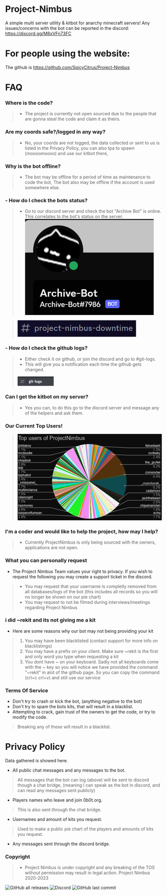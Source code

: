 # Project-Nimbus
A simple multi server utility & kitbot for anarchy minecraft servers!
Any issues/concerns with the bot can be reported in the discord: https://discord.gg/M8xVFn73FC
# For people using the website:
The github is https://github.com/SpicyCitrus/Project-Nimbus

# FAQ
### Where is the code?
> - The project is currently not open sourced due to the people that are gonna steal the code and claim it as theirs.
### Are my coords safe?/logged in any way?
>  - No, your coords are not logged, the data collected or sent to us is listed in the Privacy Policy, you can also tpa to spawn (moooomoooo) and use our kitbot there,
### Why is the bot offline?
>  - The bot may be offline for a period of time as maintenance to code the bot, The bot also may be offline if the account is used somewhere else.
### - How do I check the bots status?
> - Go to our discord server and check the bot "Archive Bot" is online. This correlates to the bot's status on the server.
> ![](Images/discordbot.png)

> ![](Images/projectnimbusdowntime.png)
### - How do I check the github logs?
> - Either check it on github, or join the discord and go to #git-logs.
> - This will give you a notification each time the github gets changed.
> 
> ![](Images/gitlogs.png) 
### Can I get the kitbot on my server?
> - Yes you can, to do this go to the discord server and message any of the helpers and ask them.
### Our Current Top Users!
> ![projectnimbusstats](Images/9.14.2023.png)
### I'm a coder and would like to help the project, how may I help?
> - Currently ProjectNimbus is only being sourced with the owners, applications are not open.
### What you can personally request
- The Project Nimbus Team values your right to privacy. If you wish to request the following you may create a support ticket in the discord.
> - You may request that your username is completly removed from all databases/logs of the bot (this includes all records so you will no longer be shown on our pie chart)
> - You may request to not be filmed during interviews/meetings regarding Project Nimbus
### i did ~rekit and its not giving me a kit
- Here are some reasons why our bot may not being providing your kit
> 1. You may have been blacklisted (contact support for more info on blacklistings)
> 2. You may have a prefix on your client. Make sure ~rekit is the first and only word you type when requesting a kit
> 3. You dont have ~ on your keyboard. Sadly not all keyboards come with the ~ key so you will notice we have provided the command "~rekit" in alot of the github page. So you can copy the command (crl+c crl+v) and still use our service 
### Terms Of Service
- Don't try to crash or kick the bot, (anything negative to the bot)
- Don't try to spam the bots kits, that will result in a blacklist.
- Attempting to crack, gain trust of the owners to get the code, or try to modify the code.
> Breaking any of these will result in a blacklist.
# Privacy Policy
Data gathered is showed here.
- All public chat messages and any messages to the bot.
> All messages that the bot can log (above) will be sent to discord though a chat bridge, (meaning I can speak as the bot in discord, and can read any messages sent publicly)
- Players names who leave and join 0b0t.org.
> This is also sent through the chat bridge.
- Usernames and amount of kits you request.
> Used to make a public pie chart of the players and amounts of kits you request.
- Any messages sent through the discord bridge.
### Copyright
> - Project Nimbus is under copyright and any breaking of the TOS without permission may result in legal action. 
> Project Nimbus 2020-2023

![GitHub all releases](https://img.shields.io/github/downloads/SpicyCitrus/Project-Nimbus/total?style=flat-square)
![Discord](https://img.shields.io/discord/1074057479312396298?style=flat-square)
![GitHub last commit](https://img.shields.io/github/last-commit/SpicyCitrus/Project-Nimbus?style=flat-square)


